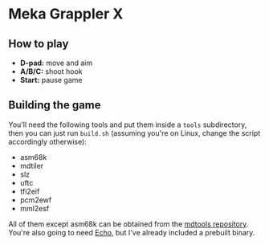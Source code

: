 # Meka Grappler X

## How to play

* **D-pad:** move and aim
* **A/B/C:** shoot hook
* **Start:** pause game

## Building the game

You'll need the following tools and put them inside a `tools` subdirectory,
then you can just run `build.sh` (assuming you're on Linux, change the
script accordingly otherwise):

* asm68k
* mdtiler
* slz
* uftc
* tfi2eif
* pcm2ewf
* mml2esf

All of them except asm68k can be obtained from the [mdtools
repository](https://github.com/sikthehedgehog/mdtools/). You're also going
to need [Echo](https://github.com/sikthehedgehog/echo), but I've already
included a prebuilt binary.
